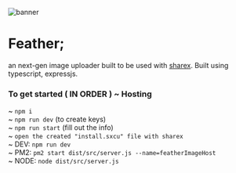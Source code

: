 ![banner](https://i.saige.wtf/~/assets/Feather_Banner.png)

# Feather;

an next-gen image uploader built to be used with [sharex](https://getsharex.com/). Built using typescript, expressjs.


### To get started ( IN ORDER ) ~ Hosting

~ `npm i`<br/>
~ `npm run dev` (to create keys)<br/>
~ `npm run start` (fill out the info)<br/>
~ `open the created "install.sxcu" file with sharex`<br/>
~ DEV: `npm run dev`<br/>
~ PM2: `pm2 start dist/src/server.js --name=featherImageHost`<br/>
~ NODE: `node dist/src/server.js`<br/>

